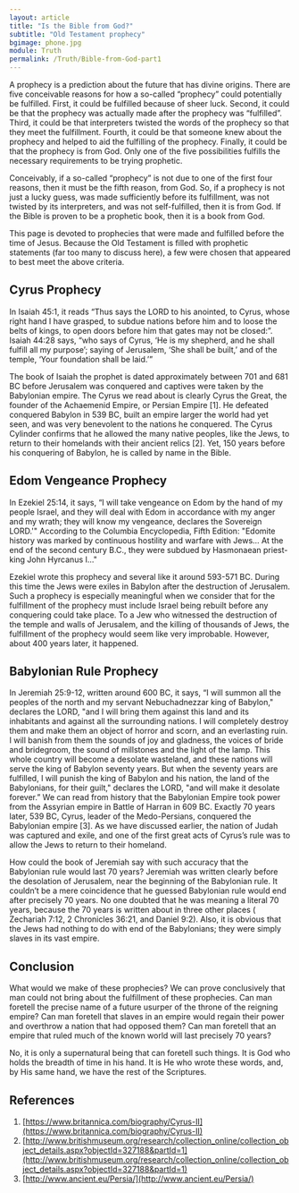 ```yaml
---
layout: article
title: "Is the Bible from God?"
subtitle: "Old Testament prophecy"
bgimage: phone.jpg
module: Truth
permalink: /Truth/Bible-from-God-part1
---
```


A prophecy is a prediction about the future that has divine origins. There are five conceivable reasons for how a so-called “prophecy” could potentially be fulfilled. First, it could be fulfilled because of sheer luck. Second, it could be that the prophecy was actually made after the prophecy was “fulfilled”. Third, it could be that interpreters twisted the words of the prophecy so that they meet the fulfillment. Fourth, it could be that someone knew about the prophecy and helped to aid the fulfilling of the prophecy. Finally, it could be that the prophecy is from God. Only one of the five possibilities fulfills the necessary requirements to be trying prophetic.
 
Conceivably, if a so-called “prophecy” is not due to one of the first four reasons, then it must be the fifth reason, from God. So, if a prophecy is not just a lucky guess, was made sufficiently before its fulfillment, was not twisted by its interpreters, and was not self-fulfilled, then it is from God. If the Bible is proven to be a prophetic book, then it is a book from God.
 
This page is devoted to prophecies that were made and fulfilled before the time of Jesus. Because the Old Testament is filled with prophetic statements (far too many to discuss here), a few were chosen that appeared to best meet the above criteria.
 
## Cyrus Prophecy
In Isaiah 45:1, it reads “Thus says the LORD to his anointed, to Cyrus, whose right hand I have grasped, to subdue nations before him and to loose the belts of kings, to open doors before him that gates may not be closed:”. Isaiah 44:28 says, “who says of Cyrus, ‘He is my shepherd, and he shall fulfill all my purpose’; saying of Jerusalem, ‘She shall be built,’ and of the temple, ‘Your foundation shall be laid.’”
 
The book of Isaiah the prophet is dated approximately between 701 and 681 BC before Jerusalem was conquered and captives were taken by the Babylonian empire. The Cyrus we read about is clearly Cyrus the Great, the founder of the Achaemenid Empire, or Persian Empire [1]. He defeated conquered Babylon in 539 BC, built an empire larger the world had yet seen, and was very benevolent to the nations he conquered. The Cyrus Cylinder confirms that he allowed the many native peoples, like the Jews, to return to their homelands with their ancient relics [2]. Yet, 150 years before his conquering of Babylon, he is called by name in the Bible.
 
## Edom Vengeance Prophecy
In Ezekiel 25:14, it says, “I will take vengeance on Edom by the hand of my people Israel, and they will deal with Edom in accordance with my anger and my wrath; they will know my vengeance, declares the Sovereign LORD.'" According to the Columbia Encyclopedia, Fifth Edition: "Edomite history was marked by continuous hostility and warfare with Jews… At the end of the second century B.C., they were subdued by Hasmonaean priest-king John Hyrcanus I..."
 
Ezekiel wrote this prophecy and several like it around 593-571 BC. During this time the Jews were exiles in Babylon after the destruction of Jerusalem. Such a prophecy is especially meaningful when we consider that for the fulfillment of the prophecy must include Israel being rebuilt before any conquering could take place. To a Jew who witnessed the destruction of the temple and walls of Jerusalem, and the killing of thousands of Jews, the fulfillment of the prophecy would seem like very improbable. However, about 400 years later, it happened.
 
## Babylonian Rule Prophecy
In Jeremiah 25:9-12, written around 600 BC, it says, “I will summon all the peoples of the north and my servant Nebuchadnezzar king of Babylon," declares the LORD, "and I will bring them against this land and its inhabitants and against all the surrounding nations. I will completely destroy them and make them an object of horror and scorn, and an everlasting ruin. I will banish from them the sounds of joy and gladness, the voices of bride and bridegroom, the sound of millstones and the light of the lamp. This whole country will become a desolate wasteland, and these nations will serve the king of Babylon seventy years. But when the seventy years are fulfilled, I will punish the king of Babylon and his nation, the land of the Babylonians, for their guilt," declares the LORD, "and will make it desolate forever.” We can read from history that the Babylonian Empire took power from the Assyrian empire in Battle of Harran in 609 BC. Exactly 70 years later, 539 BC, Cyrus, leader of the Medo-Persians, conquered the Babylonian empire [3]. As we have discussed earlier, the nation of Judah was captured and exile, and one of the first great acts of Cyrus’s rule was to allow the Jews to return to their homeland.
 
How could the book of Jeremiah say with such accuracy that the Babylonian rule would last 70 years? Jeremiah was written clearly before the desolation of Jerusalem, near the beginning of the Babylonian rule. It couldn’t be a mere coincidence that he guessed Babylonian rule would end after precisely 70 years. No one doubted that he was meaning a literal 70 years, because the 70 years is written about in three other places ( Zechariah 7:12,    2 Chronicles 36:21, and Daniel 9:2). Also, it is obvious that the Jews had nothing to do with end of the Babylonians; they were simply slaves in its vast empire.
 
## Conclusion
What would we make of these prophecies? We can prove conclusively that man could not bring about the fulfillment of these prophecies. Can man foretell the precise name of a future usurper of the throne of the reigning empire? Can man foretell that slaves in an empire would regain their power and overthrow a nation that had opposed them? Can man foretell that an empire that ruled much of the known world will last precisely 70 years?
 
No, it is only a supernatural being that can foretell such things. It is God who holds the breadth of time in his hand. It is He who wrote these words, and, by His same hand, we have the rest of the Scriptures.

## References
1. [https://www.britannica.com/biography/Cyrus-II](https://www.britannica.com/biography/Cyrus-II)
2. [http://www.britishmuseum.org/research/collection_online/collection_object_details.aspx?objectId=327188&partId=1](http://www.britishmuseum.org/research/collection_online/collection_object_details.aspx?objectId=327188&partId=1)
3. [http://www.ancient.eu/Persia/](http://www.ancient.eu/Persia/)
